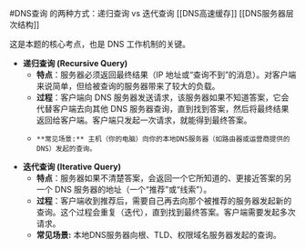  #DNS查询 的两种方式：递归查询 vs 迭代查询   [[DNS高速缓存]]   [[DNS服务器层次结构]] 

这是本题的核心考点，也是 DNS 工作机制的关键。

*   **递归查询 (Recursive Query)**
    *   **特点**：服务器必须返回最终结果（IP 地址或“查询不到”的消息）。对客户端来说简单，但给被查询的服务器带来了较大的负载。
    *   **过程**：客户端向 DNS 服务器发送请求，该服务器如果不知道答案，它会代替客户端去向其他 DNS 服务器查询，直到找到答案，然后将最终结果返回给客户端。客户端只发起一次请求，就能得到最终答案。
    *     **常见场景:** 主机（你的电脑）向你的本地DNS服务器（如路由器或运营商提供的DNS）发起的查询。

    

*   **迭代查询 (Iterative Query)**
    *   **特点**：服务器如果不清楚答案，会返回一个它所知道的、更接近答案的另一个 DNS 服务器的地址（一个“推荐”或“线索”）。
    *   **过程**：客户端收到推荐后，需要自己再去向那个被推荐的服务器发起新的查询。这个过程会重复（迭代），直到找到最终答案。客户端需要发起多次请求。
    *   **常见场景:** 本地DNS服务器向根、TLD、权限域名服务器发起的查询。 
